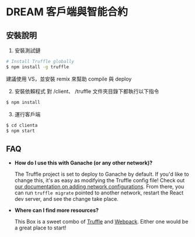 # DREAM 客戶端與智能合約

## 安裝說明

1. 安裝測試鏈
```sh
# Install Truffle globally
$ npm install -g truffle
```
建議使用 VS，並安裝 remix 來幫助 compile 與 deploy

2. 安裝依賴程式
對 /client、 /truffle 文件夾目錄下都執行以下指令
```sh
$ npm install
```

3. 運行客戶端
```sh
$ cd clienta
$ npm start
```

## FAQ
- __How do I use this with Ganache (or any other network)?__

  The Truffle project is set to deploy to Ganache by default. If you'd like to change this, it's as easy as modifying the Truffle config file! Check out [our documentation on adding network configurations](https://trufflesuite.com/docs/truffle/reference/configuration/#networks). From there, you can run `truffle migrate` pointed to another network, restart the React dev server, and see the change take place.

- __Where can I find more resources?__

  This Box is a sweet combo of [Truffle](https://trufflesuite.com) and [Webpack](https://webpack.js.org). Either one would be a great place to start!
